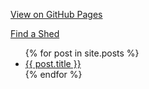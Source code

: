 [View on GitHub Pages](https://subsume.github.io/USMSA/)

[Find a Shed](/locations.html)

<ul>
  {% for post in site.posts %}
    <li>
      <a href="{{ post.url }}">{{ post.title }}</a>
    </li>
  {% endfor %}
</ul>

